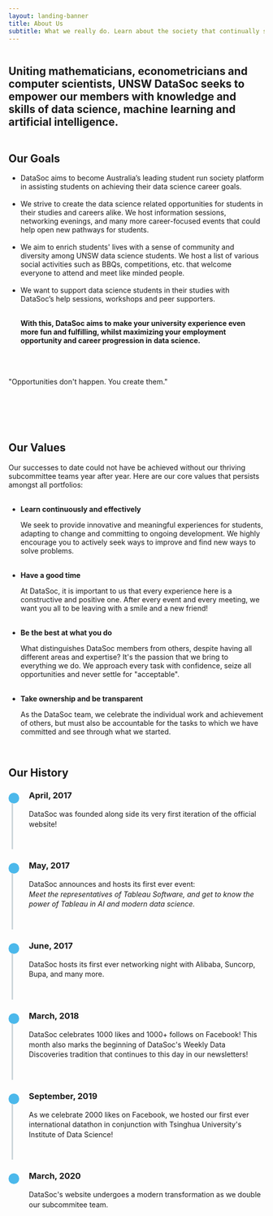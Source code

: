 ```yaml
---
layout: landing-banner
title: About Us
subtitle: What we really do. Learn about the society that continually seeks the best for students.
---
```


<style>
.timeline {
  line-height: 1.4em;
  list-style: none;
  margin: 0;
  padding: 0;
  width: 100%;
}

/*----- TIMELINE ITEM -----*/
.timeline-item {
  padding-left: 40px;
  position: relative;
}
.timeline-item:last-child {
  padding-bottom: 0;
}

/*----- TIMELINE INFO -----*/
.timeline-info {
  font-size: 12px;
  font-weight: 700;
  letter-spacing: 3px;
  margin: 0 0 .5em 0;
  text-transform: uppercase;
  white-space: nowrap;
}

/*----- TIMELINE MARKER -----*/
.timeline-marker {
  position: absolute;
  top: 0;
  bottom: 0;
  left: 0;
  width: 15px;
}
.timeline-marker:before {
  background: #4bb8eb;
  border: 3px solid transparent;
  border-radius: 100%;
  content: "";
  display: block;
  height: 15px;
  position: absolute;
  top: 4px;
  left: 0;
  width: 15px;
  transition: background 0.3s ease-in-out, border 0.3s ease-in-out;
}
.timeline-marker:after {
  content: "";
  width: 3px;
  background: #CCD5DB;
  display: block;
  position: absolute;
  top: 24px;
  bottom: 0;
  left: 6px;
}
.timeline-item:last-child .timeline-marker:after {
  content: none;
}

.timeline-item:not(.period):hover .timeline-marker:before {
  background: transparent;
  border: 3px solid #4bb8eb;
}

/*----- TIMELINE CONTENT -----*/
.timeline-content {
  padding-bottom: 40px;
}
.timeline-content p:last-child {
  margin-bottom: 0;
}

/*----- TIMELINE PERIOD -----*/
.period {
  padding: 0;
}
.period .timeline-info {
  display: none;
}
.period .timeline-marker:before {
  background: transparent;
  content: "";
  width: 15px;
  height: auto;
  border: none;
  border-radius: 0;
  top: 0;
  bottom: 30px;
  position: absolute;
  border-top: 3px solid #94158b;
  border-bottom: 3px solid #94158b;
}
.period .timeline-marker:after {
  content: "";
  height: 32px;
  top: auto;
}
.period .timeline-content {
  padding: 40px 0 70px;
}
.period .timeline-title {
  margin: 0;
}

@media (min-width: 992px) {
  .timeline-centered,
  .timeline-centered .timeline-item,
  .timeline-centered .timeline-info,
  .timeline-centered .timeline-marker,
  .timeline-centered .timeline-content {
    display: block;
    margin: 0;
    padding: 0;
  }
  .timeline-centered .timeline-item {
    padding-bottom: 40px;
    overflow: hidden;
  }
  .timeline-centered .timeline-marker {
    position: absolute;
    left: 50%;
    margin-left: -7.5px;
  }
  .timeline-centered .timeline-info,
  .timeline-centered .timeline-content {
    width: 50%;
  }
  .timeline-centered > .timeline-item:nth-child(odd) .timeline-info {
    float: left;
    text-align: right;
    padding-right: 30px;
  }
  .timeline-centered > .timeline-item:nth-child(odd) .timeline-content {
    float: right;
    text-align: left;
    padding-left: 30px;
  }
  .timeline-centered > .timeline-item:nth-child(even) .timeline-info {
    float: right;
    text-align: left;
    padding-left: 30px;
  }
  .timeline-centered > .timeline-item:nth-child(even) .timeline-content {
    float: left;
    text-align: right;
    padding-right: 30px;
  }
  .timeline-centered > .timeline-item.period .timeline-content {
    float: none;
    padding: 0;
    width: 100%;
    text-align: center;
  }
  .timeline-centered .timeline-item.period {
    padding: 50px 0 90px;
  }
  .timeline-centered .period .timeline-marker:after {
    height: 30px;
    bottom: 0;
    top: auto;
  }
  .timeline-centered .period .timeline-title {
    left: auto;
  }

  ul.no_bullet {
    list-style-type: none;
    padding: 0;
    margin: 0;
  }

  li.lightbulb {
    background: url('/assets/images/icons/coloured/lightbulb_idea.png') no-repeat left top;
    height: 104px;
    padding-left: 104px;
    padding-top: 8px;
  }

  li.mice {
    background: url('/assets/images/icons/coloured/graphic_design.png') no-repeat left top;
    height: 104px;
    padding-left: 104px;
    padding-top: 8px;
  }
  
  li.jobboard {
    background: url('/assets/images/icons/coloured/bulletin_board.png') no-repeat left top;
    height: 104px;
    padding-left: 104px;
    padding-top: 8px;
  }

  li.zoom {
    background: url('/assets/images/icons/coloured/zoom.png') no-repeat left top;
    height: 104px;
    padding-left: 104px;
    padding-top: 8px;
  }

  li.palette {
    background: url('/assets/images/icons/coloured/art_palette.png') no-repeat left top;
    height: 104px;
    padding-left: 104px;
    padding-top: 8px;
  }
  
  li.book {
    background: url('/assets/images/icons/coloured/book.png') no-repeat left top;
    height: 104px;
    padding-left: 104px;
    padding-top: 8px;
  }
  
  li.coffee {
    background: url('/assets/images/icons/coloured/coffee.png') no-repeat left top;
    height: 104px;
    padding-left: 104px;
    padding-top: 8px;
  }
  
  li.thumbs_up {
    background: url('/assets/images/icons/coloured/thumbs_up.png') no-repeat left top;
    height: 104px;
    padding-left: 104px;
    padding-top: 8px;
  }
  
  li.sunglasses {
    background: url('/assets/images/icons/coloured/sunglasses.png') no-repeat left top;
    height: 104px;
    padding-left: 104px;
    padding-top: 8px;
  }
}

</style>

<div class="hero-body background-shade">
    <div class="columns is-vcentered">
      <div class="column is-6 is-offset-3">
        <h2 class="title is-5 centered">Uniting mathematicians, econometricians and computer scientists, UNSW DataSoc seeks to empower our members with knowledge and skills of data science, machine learning and artificial intelligence.</h2>
      </div>
    </div>
</div>

<div class="hero-body background-shade">
  <div class="columns is-vcentered">
    <div class="column is-6 is-offset-3">
      <h2 class="title is-1 centered">Our Goals</h2>
      <ul class="no_bullet">
        <li class="lightbulb">
          DataSoc aims to become Australia’s leading student run society platform in assisting students on achieving their data science career goals.
          <br><br>
        </li>
        <li class="jobboard">
          We strive to create the data science related opportunities for students in their studies and careers alike. We host information sessions, networking evenings, and many more career-focused events that could help open new pathways for students.
          <br><br>
        </li>
        <li class="mice">
          We aim to enrich students' lives with a sense of community and diversity among UNSW data science students. We host a list of various social activities such as BBQs, competitions, etc. that welcome everyone to attend and meet like minded people.
          <br><br>
        </li>
        <li class="zoom">
          We want to support data science students in their studies with DataSoc’s help sessions, workshops and peer supporters. 
          <br><br>
        </li>
        <p>
          <b>With this, DataSoc aims to make your university experience even more fun and fulfilling, whilst maximizing your employment opportunity and career progression in data science.</b>
        </p>     
      </ul>
      <div style="margin: 4rem 0 5rem">
        <p class="title has-text-centered">
          "Opportunities don't happen. You create them."
        </p>
      </div>
    </div>
  </div>
  <div class="columns is-vcentered">
    <div class="column is-6 is-offset-3">
    <h2 class="title is-1 centered">Our Values</h2>
    Our successes to date could not have be achieved without our thriving subcommittee teams year after year. Here are our core values that persists amongst all portfolios: <br><br>
      <ul class="no_bullet">
        <li class="book">
          <p><b>Learn continuously and effectively</b></p>
          We seek to provide innovative and meaningful experiences for students, adapting to change and committing to ongoing development. We highly encourage you to actively seek ways to improve and find new ways to solve problems.
          <br><br>
        </li>
        <li class="coffee">
          <p><b>Have a good time</b></p>
          At DataSoc, it is important to us that every experience here is a constructive and positive one. After every event and every meeting, we want you all to be leaving with a smile and a new friend!
          <br><br>
        </li>
        <li class="thumbs_up">
          <p><b>Be the best at what you do</b></p>
          What distinguishes DataSoc members from others, despite having all different areas and expertise? It's the passion that we bring to everything we do. We approach every task with confidence, seize all opportunities and never settle for "acceptable".
          <br><br>
        </li>
        <li class="sunglasses">
          <p><b>Take ownership and be transparent</b></p>
          As the DataSoc team, we celebrate the individual work and achievement of others, but must also be accountable for the tasks to which we have committed and see through what we started.
          <br><br>
        </li> 
      </ul>
    </div>
  </div>
</div>

<div class="hero-body background-shade">
  <div class="column is-6 is-offset-3">
  <h2 class="title is-1 centered">Our History</h2>
    <div class="row example-centered">
      <ul class="timeline timeline-centered">
        <li class="timeline-item">
          <div class="timeline-marker"></div>
          <div class="timeline-content">
            <h3 class="title is-4">April, 2017</h3>
            <p>DataSoc was founded along side its very first iteration of the official website!</p>
          </div>
        </li>
        <li class="timeline-item">
          <div class="timeline-marker"></div>
          <div class="timeline-content">
            <h3 class="title is-4">May, 2017</h3>
            <p>DataSoc announces and hosts its first ever event: <br>
            <em>Meet the representatives of Tableau Software, and get to know the power of Tableau in AI and modern data science.</em></p>
          </div>
        </li>
        <li class="timeline-item">
          <div class="timeline-marker"></div>
          <div class="timeline-content">
            <h3 class="title is-4">June, 2017</h3>
            <p>DataSoc hosts its first ever networking night with Alibaba, Suncorp, Bupa, and many more. </p>
          </div>
        </li>
        <li class="timeline-item">
          <div class="timeline-marker"></div>
          <div class="timeline-content">
            <h3 class="title is-4">March, 2018</h3>
            <p>DataSoc celebrates 1000 likes and 1000+ follows on Facebook! This month also marks the beginning of DataSoc's Weekly Data Discoveries tradition that continues to this day in our newsletters!</p>
          </div>
        </li>
        <li class="timeline-item">
          <div class="timeline-marker"></div>
          <div class="timeline-content">
            <h3 class="title is-4">September, 2019</h3>
            <p>As we celebrate 2000 likes on Facebook, we hosted our first ever international datathon in conjunction with Tsinghua University's Institute of Data Science!</p>
          </div>
        </li>
        <li class="timeline-item">
          <div class="timeline-marker"></div>
          <div class="timeline-content">
            <h3 class="title is-4">March, 2020</h3>
            <p>DataSoc's website undergoes a modern transformation as we double our subcommitee team.</p>
          </div>
        </li>
      </ul>
      </div>
  </div>
</div>